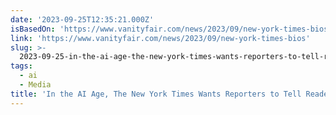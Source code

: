 ```yaml
---
date: '2023-09-25T12:35:21.000Z'
isBasedOn: 'https://www.vanityfair.com/news/2023/09/new-york-times-bios'
link: 'https://www.vanityfair.com/news/2023/09/new-york-times-bios'
slug: >-
  2023-09-25-in-the-ai-age-the-new-york-times-wants-reporters-to-tell-readers-who-they
tags:
  - ai
  - Media
title: 'In the AI Age, The New York Times Wants Reporters to Tell Readers Who They '
---
```


